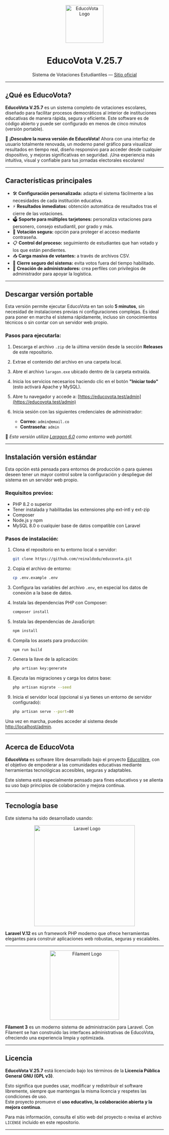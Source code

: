 <p align="center">
  <a href="https://sites.google.com/site/educolibre/educovota-votaciones-escolares" target="_blank">
    <img src="https://i.postimg.cc/DzVFrkqK/Educo-Libre.jpg" alt="EducoVota Logo" width="120">
  </a>
</p>

<h1 align="center">EducoVota V.25.7</h1>
<p align="center">
  Sistema de Votaciones Estudiantiles — <a href="https://sites.google.com/site/educolibre/educovota-votaciones-escolares" target="_blank">Sitio oficial</a>
</p>

---

## ¿Qué es EducoVota?

**EducoVota V.25.7** es un sistema completo de votaciones escolares, diseñado para facilitar procesos democráticos al interior de instituciones educativas de manera rápida, segura y eficiente. Este software es de código abierto y puede ser configurado en menos de cinco minutos (versión portable).

🚀 **¡Descubre la nueva versión de EducoVota!** Ahora con una interfaz de usuario totalmente renovada, un moderno panel gráfico para visualizar resultados en tiempo real, diseño responsivo para acceder desde cualquier dispositivo, y mejoras significativas en seguridad. ¡Una experiencia más intuitiva, visual y confiable para tus jornadas electorales escolares!


---

## Características principales

- 🛠 **Configuración personalizada:** adapta el sistema fácilmente a las necesidades de cada institución educativa.
- ⚡ **Resultados inmediatos:** obtención automática de resultados tras el cierre de las votaciones.
- 🗳 **Soporte para múltiples tarjetones:** personaliza votaciones para personero, consejo estudiantil, por grado y más.
- 🔐 **Votación segura:** opción para proteger el acceso mediante contraseña.
- 📋 **Control del proceso:** seguimiento de estudiantes que han votado y los que están pendientes.
- 📥 **Carga masiva de votantes:** a través de archivos CSV.
- 🚫 **Cierre seguro del sistema:** evita votos fuera del tiempo habilitado.
- 👥 **Creación de administradores:** crea perfiles con privilegios de administrador para apoyar la logística.

---

## Descargar versión portable

Esta versión permite ejecutar EducoVota en tan solo **5 minutos**, sin necesidad de instalaciones previas ni configuraciones complejas. Es ideal para poner en marcha el sistema rápidamente, incluso sin conocimientos técnicos o sin contar con un servidor web propio.

### Pasos para ejecutarla:

1. Descarga el archivo `.zip` de la última versión desde la sección **Releases** de este repositorio.
2. Extrae el contenido del archivo en una carpeta local.
3. Abre el archivo `laragon.exe` ubicado dentro de la carpeta extraída.
4. Inicia los servicios necesarios haciendo clic en el botón **"Iniciar todo"** (esto activará Apache y MySQL).
5. Abre tu navegador y accede a: [https://educovota.test/admin](https://educovota.test/admin)
6. Inicia sesión con las siguientes credenciales de administrador:

   * **Correo:** `admin@email.co`
   * **Contraseña:** `admin`

🔹 <em>Esta versión utiliza <a href="https://laragon.org" target="_blank">Laragon 6.0</a> como entorno web portátil.</em>


---

## Instalación versión estándar

Esta opción está pensada para entornos de producción o para quienes deseen tener un mayor control sobre la configuración y despliegue del sistema en un servidor web propio.

### Requisitos previos:

* PHP 8.2 o superior
 * Tener instalada y habilitadas las extensiones php ext-intl y ext-zip
* Composer
* Node.js y npm
* MySQL 8.0 o cualquier base de datos compatible con Laravel

### Pasos de instalación:

1. Clona el repositorio en tu entorno local o servidor:

   ```bash
   git clone https://github.com/reinaldodu/educovota.git
   ```
2. Copia el archivo de entorno:

   ```bash
   cp .env.example .env
   ```
3. Configura las variables del archivo `.env`, en especial los datos de conexión a la base de datos.
4. Instala las dependencias PHP con Composer:

   ```bash
   composer install
   ```
5. Instala las dependencias de JavaScript:

   ```bash
   npm install
   ```
6. Compila los assets para producción:

   ```bash
   npm run build
   ```
7. Genera la llave de la aplicación:

   ```bash
   php artisan key:generate
   ```
8. Ejecuta las migraciones y carga los datos base:

   ```bash
   php artisan migrate --seed
   ```
9. Inicia el servidor local (opcional si ya tienes un entorno de servidor configurado):

   ```bash
   php artisan serve --port=80
   ```

Una vez en marcha, puedes acceder al sistema desde [http://localhost/admin](http://localhost/admin).

---

## Acerca de EducoVota

**EducoVota** es software libre desarrollado bajo el proyecto [Educolibre](https://sites.google.com/site/educolibre/), con el objetivo de empoderar a las comunidades educativas mediante herramientas tecnológicas accesibles, seguras y adaptables.

Este sistema está especialmente pensado para fines educativos y se alienta su uso bajo principios de colaboración y mejora continua.  


---

## Tecnología base

Este sistema ha sido desarrollado usando:

<p align="center">
  <a href="https://laravel.com" target="_blank">
    <img src="https://i.postimg.cc/bJqbrn54/Laravel.png" width="320" alt="Laravel Logo">
  </a>
</p>

**Laravel V.12** es un framework PHP moderno que ofrece herramientas elegantes para construir aplicaciones web robustas, seguras y escalables.

---

<p align="center">
  <a href="https://filamentphp.com" target="_blank">
    <img src="https://i.postimg.cc/sB2vcYdX/Filament.png" width="220" alt="Filament Logo">
  </a>
</p>

**Filament 3** es un moderno sistema de administración para Laravel. Con Filament se han construido las interfaces administrativas de EducoVota, ofreciendo una experiencia limpia y optimizada. 

---

## Licencia

**EducoVota V.25.7** está licenciado bajo los términos de la **Licencia Pública General GNU (GPL v3)**.

Esto significa que puedes usar, modificar y redistribuir el software libremente, siempre que mantengas la misma licencia y respetes las condiciones de uso.  
Este proyecto promueve el **uso educativo, la colaboración abierta y la mejora continua**.

Para más información, consulta el sitio web del proyecto o revisa el archivo `LICENSE` incluido en este repositorio.

---
